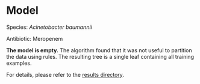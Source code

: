 
# Model

Species: *Acinetobacter baumannii*

Antibiotic: Meropenem

**The model is empty.** The algorithm found that it was not useful to partition the data using rules. The resulting tree is a single leaf containing all training examples.

For details, please refer to the [results directory](../../../../../results/cart_b/acinetobacter%20baumannii/meropenem/repeat_6/).

